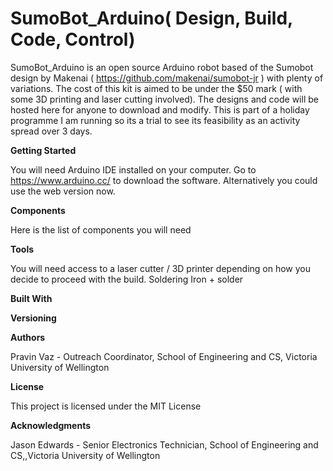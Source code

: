 # SumoBot_Arduino( Design, Build, Code, Control) #

SumoBot_Arduino is an open source Arduino robot based of the Sumobot design by Makenai ( https://github.com/makenai/sumobot-jr ) with plenty of variations. 
The cost of this kit is aimed to be under the $50 mark ( with some 3D printing and laser cutting involved). The designs and code will be hosted here for anyone to download and modify. This is part of a holiday programme I am running so its a trial to see its feasibility as an activity spread over 3 days. 

**Getting Started**

You will need Arduino IDE installed on your computer. Go to https://www.arduino.cc/ to download the software. Alternatively you could use the web version now. 

**Components**

Here is the list of components you will need



**Tools**

You will need access to a laser cutter / 3D printer depending on how you decide to proceed with the build. 
Soldering Iron + solder


**Built With**


**Versioning**


**Authors**

Pravin Vaz - Outreach Coordinator, School of Engineering and CS, Victoria University of Wellington

**License**

This project is licensed under the MIT License 

**Acknowledgments**

Jason Edwards - Senior Electronics Technician, School of Engineering and CS,,Victoria University of Wellington



